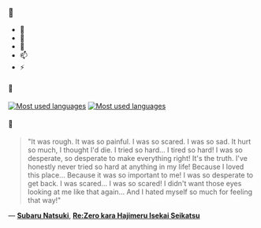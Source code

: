 ### 👋

- 🔭
- 🌱
- 💬
- 📫
- ⚡

#### 🧏

[![Most used languages](https://github-readme-stats-aynah.vercel.app/api/top-langs/?username=aynh&theme=solarized-dark&langs_count=6&layout=compact&hide_title=true)](https://github.com/anuraghazra/github-readme-stats#gh-dark-mode-only)
[![Most used languages](https://github-readme-stats-aynah.vercel.app/api/top-langs/?username=aynh&theme=solarized-light&langs_count=6&layout=compact&hide_title=true)](https://github.com/anuraghazra/github-readme-stats#gh-light-mode-only)

#### 💬

> "It was rough. It was so painful. I was so scared. I was so sad. It hurt so much, I thought I'd die. I tried so hard... I tired so hard! I was so desperate, so desperate to make everything right! It's the truth. I've honestly never tried so hard at anything in my life! Because I loved this place... Because it was so important to me! I was so desperate to get back. I was scared... I was so scared! I didn't want those eyes looking at me like that again... And I hated myself so much for feeling that way!"

&mdash; [**Subaru Natsuki**](https://myanimelist.net/character.php?q=Subaru%20Natsuki&cat=character), [**Re:Zero kara Hajimeru Isekai Seikatsu**](https://myanimelist.net/search/all?q=Re%3AZero%20kara%20Hajimeru%20Isekai%20Seikatsu&cat=all)
